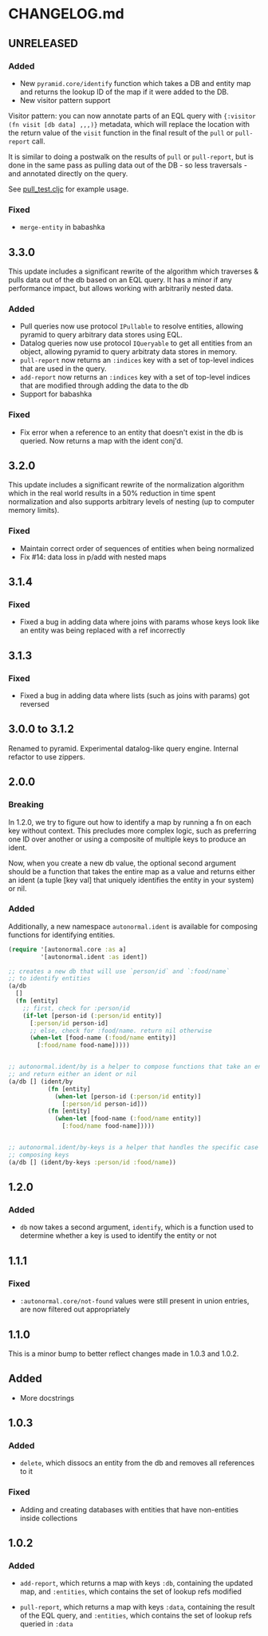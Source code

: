 # CHANGELOG.md

## UNRELEASED

### Added

* New `pyramid.core/identify` function which takes a DB and entity map and returns the lookup ID of the map if it were added to the DB.
* New visitor pattern support

Visitor pattern: you can now annotate parts of an EQL query with
`{:visitor (fn visit [db data] ,,,)}` metadata, which will replace the location
with the return value of the `visit` function in the final result of the `pull`
or `pull-report` call.

It is similar to doing a postwalk on the results of `pull` or `pull-report`, but
is done in the same pass as pulling data out of the DB - so less traversals - and
annotated directly on the query.

See [pull_test.cljc](https://github.com/lilactown/pyramid/blob/839306f374ddb888b9e06f0f9dfd14a5f943b0ee/test/pyramid/pull_test.cljc#L53) for example usage.

### Fixed

- `merge-entity` in babashka

## 3.3.0

This update includes a significant rewrite of the algorithm which traverses &
pulls data out of the db based on an EQL query. It has a minor if any performance
impact, but allows working with arbitrarily nested data.

### Added

- Pull queries now use protocol `IPullable` to resolve entities, allowing
  pyramid to query arbitrary data stores using EQL.
- Datalog queries now use protocol `IQueryable` to get all entities from an
  object, allowing pyramid to query arbitraty data stores in memory.
- `pull-report` now returns an `:indices` key with a set of top-level indices
  that are used in the query.
- `add-report` now returns an `:indices` key with a set of top-level indices
  that are modified through adding the data to the db
- Support for babashka

### Fixed

- Fix error when a reference to an entity that doesn't exist in the db is queried.
Now returns a map with the ident conj'd.


## 3.2.0

This update includes a significant rewrite of the normalization algorithm which
in the real world results in a 50% reduction in time spent normalization and
also supports arbitrary levels of nesting (up to computer memory limits).

### Fixed

- Maintain correct order of sequences of entities when being normalized
- Fix #14: data loss in p/add with nested maps

## 3.1.4

### Fixed

 - Fixed a bug in adding data where joins with params whose keys look like an entity
 was being replaced with a ref incorrectly

## 3.1.3

### Fixed

- Fixed a bug in adding data where lists (such as joins with params) got reversed


## 3.0.0 to 3.1.2

Renamed to pyramid.
Experimental datalog-like query engine. 
Internal refactor to use zippers.

## 2.0.0

### Breaking

In 1.2.0, we try to figure out how to identify a map by running a fn on each key
without context. This precludes more complex logic, such as preferring one ID
over another or using a composite of multiple keys to produce an ident.

Now, when you create a new db value, the optional second argument should be a
function that takes the entire map as a value and returns either an ident (a
tuple [key val] that uniquely identifies the entity in your system) or nil.


### Added

Additionally, a new namespace `autonormal.ident` is available for composing
functions for identifying entities.

```clojure
(require '[autonormal.core :as a]
         '[autonormal.ident :as ident])

;; creates a new db that will use `person/id` and `:food/name`
;; to identify entities
(a/db
  []
  (fn [entity]
    ;; first, check for :person/id
    (if-let [person-id (:person/id entity)]
      [:person/id person-id]
      ;; else, check for :food/name. return nil otherwise
      (when-let [food-name (:food/name entity)]
        [:food/name food-name]))))


;; autonormal.ident/by is a helper to compose functions that take an entity
;; and return either an ident or nil
(a/db [] (ident/by
           (fn [entity]
             (when-let [person-id (:person/id entity)]
               [:person/id person-id]))
           (fn [entity]
             (when-let [food-name (:food/name entity)]
               [:food/name food-name]))))


;; autonormal.ident/by-keys is a helper that handles the specific case of
;; composing keys 
(a/db [] (ident/by-keys :person/id :food/name))
```

## 1.2.0

### Added

- `db` now takes a second argument, `identify`, which is a function used to determine whether a key is
used to identify the entity or not

## 1.1.1

### Fixed

- `:autonormal.core/not-found` values were still present in union entries, are now filtered out appropriately

## 1.1.0

This is a minor bump to better reflect changes made in 1.0.3 and 1.0.2.

## Added

* More docstrings

## 1.0.3

### Added

* `delete`, which dissocs an entity from the db and removes all references to it

### Fixed

* Adding and creating databases with entities that have non-entities inside collections

## 1.0.2

### Added

* `add-report`, which returns a map with keys `:db`, containing the updated map,
  and `:entities`, which contains the set of lookup refs modified

* `pull-report`, which returns a map with keys `:data`, containing the result of
  the EQL query, and `:entities`, which contains the set of lookup refs
  queried in `:data`
